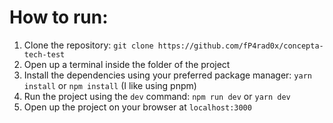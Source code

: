 # How to run:
1. Clone the repository: ```git clone https://github.com/fP4rad0x/concepta-tech-test```
2. Open up a terminal inside the folder of the project
3. Install the dependencies using your preferred package manager: ```yarn install``` or ```npm install``` (I like using pnpm)
4. Run the project using the ```dev``` command: ```npm run dev``` or ```yarn dev```
5. Open up the project on your browser at ```localhost:3000```

